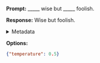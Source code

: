 **Prompt:**
_____ wise but _____ foolish.

**Response:**
Wise but foolish.

<details><summary>Metadata</summary>

- Duration: 659 ms
- Datetime: 2023-09-02T22:21:31.007689
- Model: gpt-3.5-turbo-0613

</details>

**Options:**
```json
{"temperature": 0.5}
```

